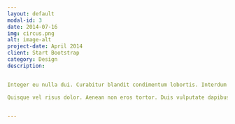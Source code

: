 ```yaml
---
layout: default
modal-id: 3
date: 2014-07-16
img: circus.png
alt: image-alt
project-date: April 2014
client: Start Bootstrap
category: Design
description:


Integer eu nulla dui. Curabitur blandit condimentum lobortis. Interdum et malesuada fames ac ante ipsum primis in faucibus. Phasellus purus enim, facilisis eu sapien sit amet, tincidunt tempus sem. Aliquam lacinia viverra condimentum. Morbi quis metus hendrerit, elementum urna nec, posuere lorem. Phasellus egestas tortor condimentum, fringilla nulla vel, dictum nisi. Aenean lacinia mattis consequat. Quisque eros massa, sollicitudin eu eleifend vel, convallis vel diam. Duis congue ante sit amet sagittis consequat. Etiam maximus lacinia neque, vulputate ultricies purus tempus quis. Orci varius natoque penatibus et magnis dis parturient montes, nascetur ridiculus mus. Etiam in blandit elit.

Quisque vel risus dolor. Aenean non eros tortor. Duis vulputate dapibus gravida. Integer ornare venenatis ante sed egestas. Quisque ante quam, euismod id arcu id, blandit posuere magna. Integer ut massa pretium, elementum ex sed, dignissim tellus. Aenean ac felis faucibus purus auctor tempus. Integer fringilla nisi vitae eros facilisis, eget viverra nibh faucibus. Fusce et risus ut dolor viverra tristique eu id dui. Duis sit amet urna sit amet justo placerat placerat vitae eu velit. Duis auctor viverra lobortis. Nam volutpat blandit nunc, a iaculis enim. Pellentesque nec nisi nibh.


---
```


